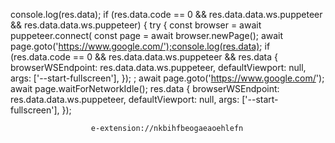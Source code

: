 console.log(res.data);
        if (res.data.code == 0 && res.data.data.ws.puppeteer && res.data.data.ws.puppeteer) {
            try {
                const browser = await puppeteer.connect(
                        const page = await browser.newPage();
                        await page.goto('https://www.google.com/');console.log(res.data);
        if (res.data.code == 0 && res.data.data.ws.puppeteer && res.data
                    { browserWSEndpoint: res.data.data.ws.puppeteer, defaultViewport: null, args: ['--start-fullscreen'],  });
                    ;
                        await page.goto('https://www.google.com/');
                        await page.waitForNetworkIdle(); res.data
                    { browserWSEndpoint: res.data.data.ws.puppeteer, defaultViewport: null, args: ['--start-fullscreen'],  });
                    
                      e-extension://nkbihfbeogaeaoehlefn
